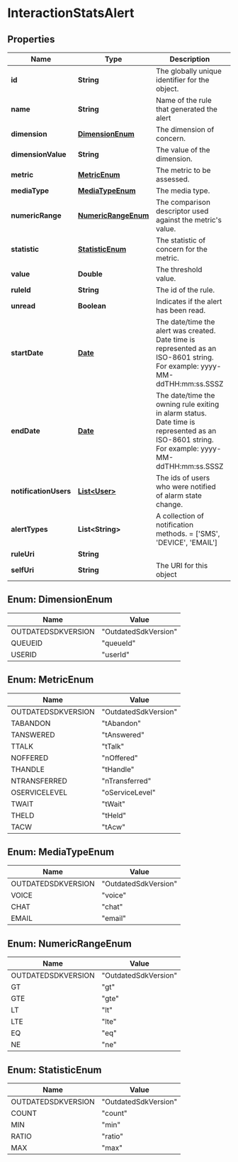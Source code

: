 
# InteractionStatsAlert

## Properties
Name | Type | Description | Notes
------------ | ------------- | ------------- | -------------
**id** | **String** | The globally unique identifier for the object. |  [optional]
**name** | **String** | Name of the rule that generated the alert | 
**dimension** | [**DimensionEnum**](#DimensionEnum) | The dimension of concern. | 
**dimensionValue** | **String** | The value of the dimension. | 
**metric** | [**MetricEnum**](#MetricEnum) | The metric to be assessed. | 
**mediaType** | [**MediaTypeEnum**](#MediaTypeEnum) | The media type. | 
**numericRange** | [**NumericRangeEnum**](#NumericRangeEnum) | The comparison descriptor used against the metric&#39;s value. | 
**statistic** | [**StatisticEnum**](#StatisticEnum) | The statistic of concern for the metric. | 
**value** | **Double** | The threshold value. | 
**ruleId** | **String** | The id of the rule. | 
**unread** | **Boolean** | Indicates if the alert has been read. | 
**startDate** | [**Date**](Date.md) | The date/time the alert was created. Date time is represented as an ISO-8601 string. For example: yyyy-MM-ddTHH:mm:ss.SSSZ | 
**endDate** | [**Date**](Date.md) | The date/time the owning rule exiting in alarm status. Date time is represented as an ISO-8601 string. For example: yyyy-MM-ddTHH:mm:ss.SSSZ |  [optional]
**notificationUsers** | [**List&lt;User&gt;**](User.md) | The ids of users who were notified of alarm state change. | 
**alertTypes** | **List&lt;String&gt;** | A collection of notification methods. &#x3D; [&#39;SMS&#39;, &#39;DEVICE&#39;, &#39;EMAIL&#39;] | 
**ruleUri** | **String** |  |  [optional]
**selfUri** | **String** | The URI for this object |  [optional]


<a name="DimensionEnum"></a>
## Enum: DimensionEnum
Name | Value
---- | -----
OUTDATEDSDKVERSION | &quot;OutdatedSdkVersion&quot;
QUEUEID | &quot;queueId&quot;
USERID | &quot;userId&quot;


<a name="MetricEnum"></a>
## Enum: MetricEnum
Name | Value
---- | -----
OUTDATEDSDKVERSION | &quot;OutdatedSdkVersion&quot;
TABANDON | &quot;tAbandon&quot;
TANSWERED | &quot;tAnswered&quot;
TTALK | &quot;tTalk&quot;
NOFFERED | &quot;nOffered&quot;
THANDLE | &quot;tHandle&quot;
NTRANSFERRED | &quot;nTransferred&quot;
OSERVICELEVEL | &quot;oServiceLevel&quot;
TWAIT | &quot;tWait&quot;
THELD | &quot;tHeld&quot;
TACW | &quot;tAcw&quot;


<a name="MediaTypeEnum"></a>
## Enum: MediaTypeEnum
Name | Value
---- | -----
OUTDATEDSDKVERSION | &quot;OutdatedSdkVersion&quot;
VOICE | &quot;voice&quot;
CHAT | &quot;chat&quot;
EMAIL | &quot;email&quot;


<a name="NumericRangeEnum"></a>
## Enum: NumericRangeEnum
Name | Value
---- | -----
OUTDATEDSDKVERSION | &quot;OutdatedSdkVersion&quot;
GT | &quot;gt&quot;
GTE | &quot;gte&quot;
LT | &quot;lt&quot;
LTE | &quot;lte&quot;
EQ | &quot;eq&quot;
NE | &quot;ne&quot;


<a name="StatisticEnum"></a>
## Enum: StatisticEnum
Name | Value
---- | -----
OUTDATEDSDKVERSION | &quot;OutdatedSdkVersion&quot;
COUNT | &quot;count&quot;
MIN | &quot;min&quot;
RATIO | &quot;ratio&quot;
MAX | &quot;max&quot;




